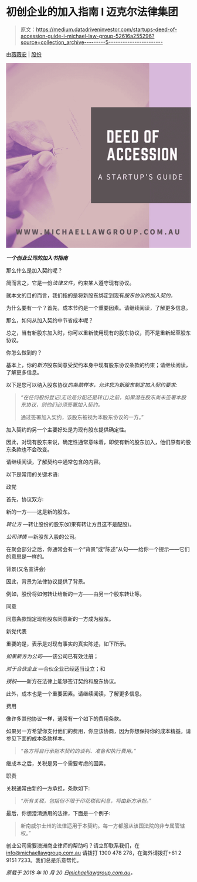 # 初创企业的加入指南 I 迈克尔法律集团

> 原文：<https://medium.datadriveninvestor.com/startups-deed-of-accession-guide-i-michael-law-group-52616a255296?source=collection_archive---------5----------------------->

由[薇薇安](https://michaellawgroup.com.au/author/vivian/) | [股份](https://michaellawgroup.com.au/category/shares/)

![](img/20f69f5cccb210ec071a7d981f59f0ff.png)

***一个创业公司的加入书指南***

那么什么是加入契约呢？

简而言之，它是一份*法律文件*，约束某人遵守现有协议。

就本文的目的而言，我们指的是将新股东绑定到现有*股东协议的加入契约。*

为什么要有一个？首先，成本节约是一个重要因素。请继续阅读，了解更多信息。

那么，如何从加入契约中节省成本呢？

总之，当有新股东加入时，你可以重新使用现有的股东协议，而不是重新起草股东协议。

你怎么做到的？

基本上，你的*新方*股东同意受契约本身中现有股东协议条款的约束；请继续阅读，了解更多信息。

以下是您可以纳入股东协议*的条款样本，允许您为新股东制定加入契约要求:*

> *“在任何股份登记(无论是分配还是转让)之前，如果潜在股东尚未签署本股东协议，则他们必须签署加入契约。*
> 
> 通过签署加入契约，该股东被视为本股东协议的一方。”

加入契约的另一个主要好处是为现有股东提供确定性。

因此，对现有股东来说，确定性通常意味着，即使有新的股东加入，他们原有的股东条款也不会改变。

请继续阅读，了解契约中通常包含的内容。

以下是常用的关键术语:

政党

首先，协议双方:

新的一方——这是新的股东。

*转让方* —转让股份的股东(如果有转让方且这不是配股)。

*公司详情* —新股东入股的公司。

在聚会部分之后，你通常会有一个“背景”或“陈述”从句——给你一个提示——它们的意思是一样的。

背景(又名宣讲会)

因此，背景为法律协议提供了背景。

例如，股份将如何转让给新的一方——由另一个股东转让等。

同意

同意条款规定现有股东同意新的一方成为股东。

新党代表

重要的是，表示是对现有事实的真实陈述，如下所示。

*如果新方为公司*——该公司已有效注册；

*对于合伙企业* —合伙企业已经适当设立；和

*授权*——新方在法律上能够签订契约和股东协议。

此外，成本也是一个重要因素。请继续阅读，了解更多信息。

费用

像许多其他协议一样，通常有一个如下的费用条款。

如果另一方希望你支付他们的费用，你应该协商，因为你想保持你的成本精益。请参见下面的成本条款样本。

> *“各方将自行承担本契约的谈判、准备和执行费用。”*

继成本之后，关税是另一个需要考虑的因素。

职责

关税通常由新的一方承担，条款如下:

> *“所有关税，包括但不限于印花税和利息，将由新方承担。”*

最后，你想澄清适用的法律，下面是一个例子:

> 新南威尔士州的法律适用于本契约。每一方都服从该国法院的非专属管辖权。”

创业公司需要澳洲商业律师的帮助吗？请立即联系我们，在 info@michaellawgroup.com.au 请拨打 1300 478 278，在海外请拨打+61 2 9151 7233。我们总是乐意帮忙。

*原载于 2018 年 10 月 20 日*[*michaellawgroup.com.au*](https://michaellawgroup.com.au/2018/10/21/deed-of-accession-guide/?preview=true)*。*